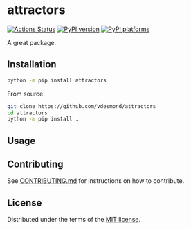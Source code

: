 # attractors

[![Actions Status][actions-badge]][actions-link]
[![PyPI version][pypi-version]][pypi-link]
[![PyPI platforms][pypi-platforms]][pypi-link]

A great package.

## Installation

```bash
python -m pip install attractors
```

From source:
```bash
git clone https://github.com/vdesmond/attractors
cd attractors
python -m pip install .
```

## Usage


## Contributing

See [CONTRIBUTING.md](CONTRIBUTING.md) for instructions on how to contribute.

## License

Distributed under the terms of the [MIT license](LICENSE).


<!-- prettier-ignore-start -->
[actions-badge]:            https://github.com/vdesmond/attractors/workflows/CI/badge.svg
[actions-link]:             https://github.com/vdesmond/attractors/actions
[pypi-link]:                https://pypi.org/project/attractors/
[pypi-platforms]:           https://img.shields.io/pypi/pyversions/attractors
[pypi-version]:             https://img.shields.io/pypi/v/attractors
<!-- prettier-ignore-end -->
